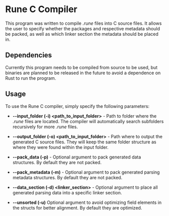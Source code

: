 # Rune C Compiler

This program was written to compile _.rune_ files into C source files. It allows the user to specify whether the packages and respective metadata should be packed, as well as which linker section the metadata should be placed in.

## Dependencies
Currently this program needs to be compiled from source to be used, but binaries are planned to be released in the future to avoid a dependence on Rust to run the program.

## Usage
To use the Rune C compiler, simply specify the following parameters:

* __--input_folder (-i) <path_to_input_folder>__ -
Path to folder where the _.rune_ files are located. The compiler will automatically search subfolders recursively for more _.rune_ files.

* __--output_folder (-o) <path_to_input_folder>__ - Path where to output the generated C source files. They will keep the same folder structure as where they were found within the input folder.

* __--pack_data (-p)__ - Optional argument to pack generated data structures. By default they are not packed.

* __--pack_metadata (-m)__ - Optional argument to pack generated parsing metadata structures. By default they are not packed.

* __--data_section (-d) <linker_section>__ - Optional argument to place all generated parsing data into a specific linker section.

* __--unsorted (-u)__ Optional argument to avoid optimizing field elements in the structs for better alignment. By default they are optimized.
